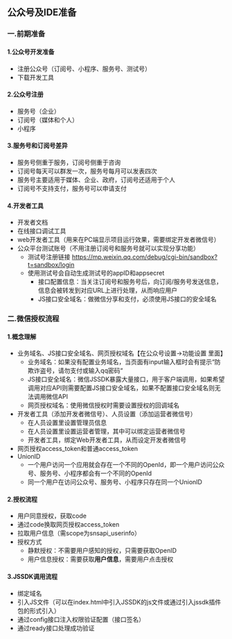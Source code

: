 ## 公众号及IDE准备

### 一.前期准备

#### 1.公众号开发准备

* 注册公众号（订阅号、小程序、服务号、测试号）
* 下载开发工具

#### 2.公众号注册

* 服务号（企业）
* 订阅号（媒体和个人）
* 小程序

#### 3.服务号和订阅号差异

* 服务号侧重于服务，订阅号侧重于咨询
* 订阅号每天可以群发一次，服务号每月可以发表四次
* 服务号主要适用于媒体、企业、政府，订阅号还适用于个人
* 订阅号不支持支付，服务号可以申请支付

#### 4.开发者工具

* 开发者文档
* 在线接口调试工具
* web开发者工具（用来在PC端显示项目运行效果，需要绑定开发者微信号）
* 公众平台测试账号（不用注册订阅号和服务号就可以实现分享功能）
  * 测试号注册链接 https://mp.weixin.qq.com/debug/cgi-bin/sandbox?t=sandbox/login
  * 使用测试号会自动生成测试号的appID和appsecret
    * 接口配置信息：当关注订阅号和服务号后，向订阅/服务号发送信息，信息会被转发到对应URL上进行处理，从而响应用户
    * JS接口安全域名：做微信分享和支付，必须使用JS接口的安全域名

### 二.微信授权流程

#### 1.概念理解

* 业务域名、JS接口安全域名、网页授权域名【在公众号设置->功能设置 里面】
  * 业务域名：如果没有配置业务域名，当页面有input输入框时会有提示“防欺诈盗号，请勿支付或输入qq密码“
  * JS接口安全域名：微信JSSDK暴露大量接口，用于客户端调用，如果希望调用对应API则需要配置JS接口安全域名，如果不配置接口安全域名则无法调用微信API
  * 网页授权域名：使用微信授权时需要设置授权的回调域名
* 开发者工具（添加开发者微信号）、人员设置（添加运营者微信号）
  * 在人员设置里设置管理员信息
  * 在人员设置里设置运营者管理，其中可以绑定运营者微信号
  * 开发者工具，绑定Web开发者工具，从而设定开发者微信号
* 网页授权access_token和普通access_token
* UnionID
  * 一个用户访问一个应用就会存在一个不同的OpenId，即一个用户访问公众号、服务号、小程序都会有一个不同的OpenId
  * 同一个用户在访问公众号、服务号、小程序只存在同一个UnionID

#### 2.授权流程

* 用户同意授权，获取code
* 通过code换取网页授权access_token
* 拉取用户信息（需scope为snsapi_userinfo）
* 授权方式
  * 静默授权：不需要用户感知的授权，只需要获取OpenID
  * 用户信息授权：需要获取**用户信息**，需要用户点击授权

#### 3.JSSDK调用流程

* 绑定域名
* 引入JS文件（可以在index.html中引入JSSDK的js文件或通过引入jssdk插件包的形式引入）
* 通过config接口注入权限验证配置（接口签名）
* 通过ready接口处理成功验证


